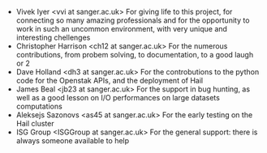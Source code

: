* Vivek Iyer \<vvi at sanger.ac.uk\>
  For giving life to this project, for connecting so many amazing professionals
  and for the opportunity to work in such an uncommon environment, with very
  unique and interesting chellenges
* Christopher Harrison \<ch12 at sanger.ac.uk\>
  For the numerous contributions, from probem solving, to documentation, to a
  good laugh or 2
* Dave Holland \<dh3 at sanger.ac.uk\>
  For the controbutions to the python code for the Openstak APIs, and the
  deployment of Hail
* James Beal \<jb23 at sanger.ac.uk\>
  For the support in bug hunting, as well as a good lesson on I/O performances
  on large datasets computations
* Aleksejs Sazonovs \<as45 at sanger.ac.uk\>
  For the early testing on the Hail cluster
* ISG Group \<ISGGroup at sanger.ac.uk\>
  For the general support: there is always someone available to help
